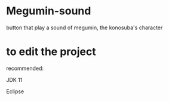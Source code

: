 # Megumin-sound
button that play a sound of megumin, the konosuba's character


# to edit the project

recommended:

JDK 11

Eclipse
